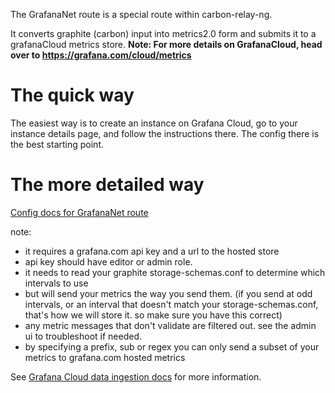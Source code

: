 The GrafanaNet route is a special route within carbon-relay-ng.

It converts graphite (carbon) input into metrics2.0 form and submits it to a grafanaCloud metrics store.
**Note: For more details on GrafanaCloud, head over to https://grafana.com/cloud/metrics**

# The quick way

The easiest way is to create an instance on Grafana Cloud, go to your instance details page, and follow the instructions there.
The config there is the best starting point.

# The more detailed way

[Config docs for GrafanaNet route](config.md#grafananet-route)

note:
* it requires a grafana.com api key and a url to the hosted store
* api key should have editor or admin role.
* it needs to read your graphite storage-schemas.conf to determine which intervals to use
* but will send your metrics the way you send them.
  (if you send at odd intervals, or an interval that doesn't match your storage-schemas.conf, that's how we will store it. so make sure you have this correct)
* any metric messages that don't validate are filtered out. see the admin ui to troubleshoot if needed.
* by specifying a prefix, sub or regex you can only send a subset of your metrics to grafana.com hosted metrics

See [Grafana Cloud data ingestion docs](https://grafana.com/docs/grafana-cloud/metrics/graphite/data-ingestion/) for more information.

